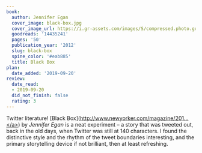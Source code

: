 ```yaml
---
book:
  author: Jennifer Egan
  cover_image: black-box.jpg
  cover_image_url: https://i.gr-assets.com/images/S/compressed.photo.goodreads.com/books/1338999208l/14435241._SX98_.jpg
  goodreads: '14435241'
  pages: '50'
  publication_year: '2012'
  slug: black-box
  spine_color: '#eab885'
  title: Black Box
plan:
  date_added: '2019-09-20'
review:
  date_read:
  - 2019-09-20
  did_not_finish: false
  rating: 3
---
```


Twitter literature! [Black Box](<a target="_blank" href="http://www.newyorker.com/magazine/2012/06/04/black-box-2" rel="nofollow">http://www.newyorker.com/magazine/201...</a>) by *Jennifer Egan* is a neat experiment – a story that was tweeted out, back in the old days, when Twitter was still at 140 characters. I found the distinctive style and the rhythm of the tweet boundaries interesting, and the primary storytelling device if not brilliant, then at least refreshing.
